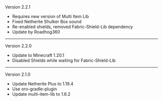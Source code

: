 Version 2.2.1

- Requires new version of Multi Item Lib
- Fixed Netherite Shulker Box sound
- Re-enabled shields, removed Fabric-Shield-Lib dependency
- Update by Roadhog360
----
Version 2.2.0

- Update to Minecraft 1.20.1
- Disabled Shields while waiting for Fabric-Shield-Lib
----
Version 2.1.0

- Update Netherite Plus to 1.19.4
- Use oro-gradle-plugin
- Update multi-item-lib to 1.6.2
